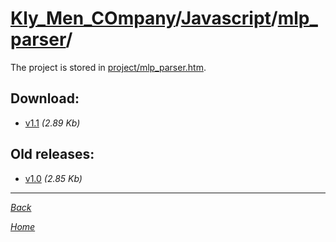 ﻿# [Kly_Men_COmpany](https://github.com/aleksusklim/Kly_Men_COmpany "Kly_Men_COmpany")/[Javascript](https://github.com/aleksusklim/Kly_Men_COmpany/tree/master/Javascript "Kly_Men_COmpany/Javascript/")/[mlp_parser](https://github.com/aleksusklim/mlp_parser "Kly_Men_COmpany/Javascript/mlp_parser/")/

The project is stored in [project/mlp_parser.htm](./project/mlp_parser.htm).

## Download:

- [v1.1](https://aleksusklim.github.io/Online/mlp_parser.htm) _(2.89 Kb)_

## Old releases:

- [v1.0](http://klimaleksus.narod.ru/Files/4/parse.htm) _(2.85 Kb)_

---

_[Back](https://github.com/aleksusklim/Kly_Men_COmpany/tree/master/Javascript "Kly_Men_COmpany/Javascript/")_

_[Home](https://github.com/aleksusklim/Kly_Men_COmpany "Kly_Men_COmpany")_
